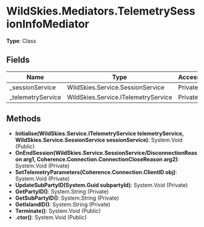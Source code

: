﻿# WildSkies.Mediators.TelemetrySessionInfoMediator

**Type**: Class

## Fields

| Name | Type | Access |
|------|------|--------|
| _sessionService | WildSkies.Service.SessionService | Private |
| _telemetryService | WildSkies.Service.ITelemetryService | Private |

## Methods

- **Initialise(WildSkies.Service.ITelemetryService telemetryService, WildSkies.Service.SessionService sessionService)**: System.Void (Public)
- **OnEndSession(WildSkies.Service.SessionService/DisconnectionReason arg1, Coherence.Connection.ConnectionCloseReason arg2)**: System.Void (Private)
- **SetTelemetryParameters(Coherence.Connection.ClientID obj)**: System.Void (Private)
- **UpdateSubPartyID(System.Guid subpartyId)**: System.Void (Private)
- **GetPartyID()**: System.String (Private)
- **GetSubPartyID()**: System.String (Private)
- **GetIslandID()**: System.String (Private)
- **Terminate()**: System.Void (Public)
- **.ctor()**: System.Void (Public)

